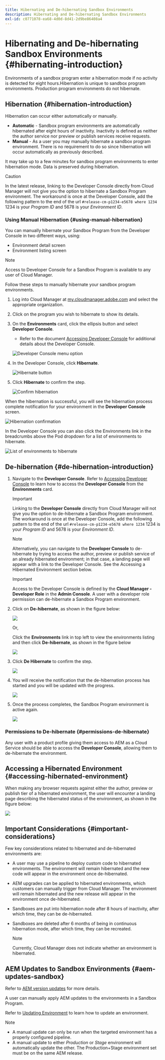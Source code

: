 ```yaml
---
title: Hibernating and De-hibernating Sandbox Environments 
description: Hibernating and De-hibernating Sandbox Environments
exl-id: c0771078-ea68-4d0d-8d41-2d9be86408a4
---
```

# Hibernating and De-hibernating Sandbox Environments {#hibernating-introduction}

Environments of a sandbox program enter a hibernation mode if no activity is detected for eight hours.Hibernation is unique to sandbox program environments. Production program environments do not hibernate.

## Hibernation {#hibernation-introduction}

Hibernation can occur either automatically or manually. 

* **Automatic** - Sandbox program environments are automatically hibernated after eight hours of inactivity. Inactivity is defined as neither the author service nor preview or publish services receive requests.
* **Manual** - As a user you may manually hibernate a sandbox program environment. There is no requirement to do so since hibernation will occur automatically as previously described.

It may take up to a few minutes for sandbox program environments to enter hibernation mode. Data is preserved during hibernation.

>[!CAUTION]
>In the latest release, linking to the Developer Console directly from Cloud Manager will not give you the option to hibernate a Sandbox Program environment. The workaround is once at the Developer Console, add the following pattern to the end of the url `#release-cm-p1234-e5678 where 1234` 1234 is your *Program ID* and 5678 is your *Environment ID*.

### Using Manual Hibernation {#using-manual-hibernation}

You can manually hibernate your Sandbox Program from the Developer Console in two different ways, using:

* Environment detail screen 
* Environment listing screen 

>[!NOTE]
>
>Access to Developer Console for a Sandbox Program is available to any user of Cloud Manager.

Follow these steps to manually hibernate your sandbox program environments.

1. Log into Cloud Manager at [my.cloudmanager.adobe.com](https://my.cloudmanager.adobe.com/) and select the appropriate organization.

1. Click on the program you wish to hibernate to show its details.

1. On the **Environments** card, click the ellipsis button and select **Developer Console**. 

   * Refer to the document [Accessing Developer Console](/help/implementing/cloud-manager/manage-environments.md#accessing-developer-console) for additional details about the Developer Console.

   ![Developer Console menu option](assets/developer-console-menu-option.png)

1. In the Developer Console, click **Hibernate**.

   ![Hibernate button](assets/hibernate-1.png)

1. Click **Hibernate** to confirm the step.

   ![Confirm hibernation](assets/hibernate-2.png)

When the hibernation is successful, you will see the hibernation process complete notification for your environment in the **Developer Console** screen.

![Hibernation confirmation](assets/hibernate-4.png)

In the Developer Console you can also click the Environments link in the breadcrumbs above the Pod dropdown for a list of environments to hibernate.

![List of environments to hibernate](assets/hibernate-1b.png)


## De-hibernation {#de-hibernation-introduction}

1. Navigate to the **Developer Console**. 
Refer to [Accessing Developer Console](/help/implementing/cloud-manager/manage-environments.md#accessing-developer-console) to learn how to access the **Developer Console** from the **Environments** card.

   >[!IMPORTANT]
   >Linking to the **Developer Console** directly from Cloud Manager will not give you the option to de-hibernate a Sandbox Program environment. The workaround is once at the Developer Console, add the following pattern to the end of the url `#release-cm-p1234-e5678 where 1234` 1234 is your *Program ID* and 5678 is your *Environment ID*.

   >[!NOTE]
   >Alternatively, you can navigate to the **Developer Console** to de-hibernate by trying to access the author, preview or publish service of an already hibernated environment; in that case, a landing page will appear with a link to the Developer Console. See the Accessing a Hibernated Environment section below.

   >[!IMPORTANT]
   >Access to the Developer Console is defined by the **Cloud Manager - Developer Role** in the **Admin Console**. A user with a developer role permission can de-hibernate a Sandbox Program environment.

1. Click on **De-hibernate**, as shown in the figure below:

    ![](assets/de-hibernation-img1.png)

    Or,

    Click the **Environments** link in top left to view the environments listing and then click **De-hibernate**, as shown in the figure below
 
    ![](assets/de-hibernate-1b.png)


1. Click **De Hibernate** to confirm the step.

   ![](assets/de-hibernation-img2.png)

1. You will receive the notification that the de-hibernation process has started and you will be updated with the progress.
   
   ![](assets/de-hibernation-img3.png)
   
1. Once the process completes, the Sandbox Program environment is active again.
 
   ![](assets/de-hibernation-img4.png)

### Permissions to De-hibernate {#permissions-de-hibernate}

Any user with a product profile giving them access to AEM as a Cloud Service should be able to access the **Developer Console**, allowing them to de-hibernate the environment. 

## Accessing a Hibernated Environment {#accessing-hibernated-environment}

When making any browser requests against either the author, preview or publish tier of a hibernated environment, the user will encounter a landing page describing the hibernated status of the environment, as shown in the figure below:

![](assets/de-hibernation-img5.png)

## Important Considerations {#important-considerations}

Few key considerations related to hibernated and de-hibernated environments are:

* A user may use a pipeline to deploy custom code to hibernated environments. The environment will remain hibernated and the new code will appear in the environment once de-hibernated.

* AEM upgrades can be applied to hibernated environments, which customers can manually trigger from Cloud Manager. The environment will remain hibernated and the new release will appear in the environment once de-hibernated.

* Sandboxes are put into hibernation node after 8 hours of inactivity, after which time, they can be de-hibernated.

* Sandboxes are deleted after 6 months of being in continuous hibernation mode, after which time, they can be recreated.

   >[!NOTE]
   >Currently, Cloud Manager does not indicate whether an environment is hibernated.

## AEM Updates to Sandbox Environments {#aem-updates-sandbox}

Refer to [AEM version updates](/help/implementing/deploying/aem-version-updates.md) for more details.

A user can manually apply AEM updates to the environments in a Sandbox Program.

Refer to [Updating Environment](/help/implementing/cloud-manager/manage-environments.md#updating-dev-environment) to learn how to update an environment.

>[!NOTE]
>* A manual update can only be run when the targeted environment has a properly configured pipeline. 
>* A manual update to either *Production* or *Stage* environment will automatically update the other. The Production+Stage environment set must be on the same AEM release.
